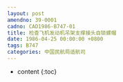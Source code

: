 ```yaml
---
layout: post
amendno: 39-0001
cadno: CAD1986-B747-01
title: 检查飞机发动机吊架支撑接头自锁螺帽
date: 1986-04-25 00:00:00 +0800
tags: B747
categories: 中国民航局适航司
---
```


* content
{:toc}



